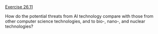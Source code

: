 [Exercise 26.11](ex_11/)

How do the potential threats from AI technology compare with those from
other computer science technologies, and to bio-, nano-, and nuclear
technologies?

